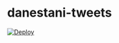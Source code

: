 # danestani-tweets

<a href="https://heroku.com/deploy?template=https://github.com/bugbounted/danestani-tweets">
  <img src="https://www.herokucdn.com/deploy/button.svg" alt="Deploy">
</a>
